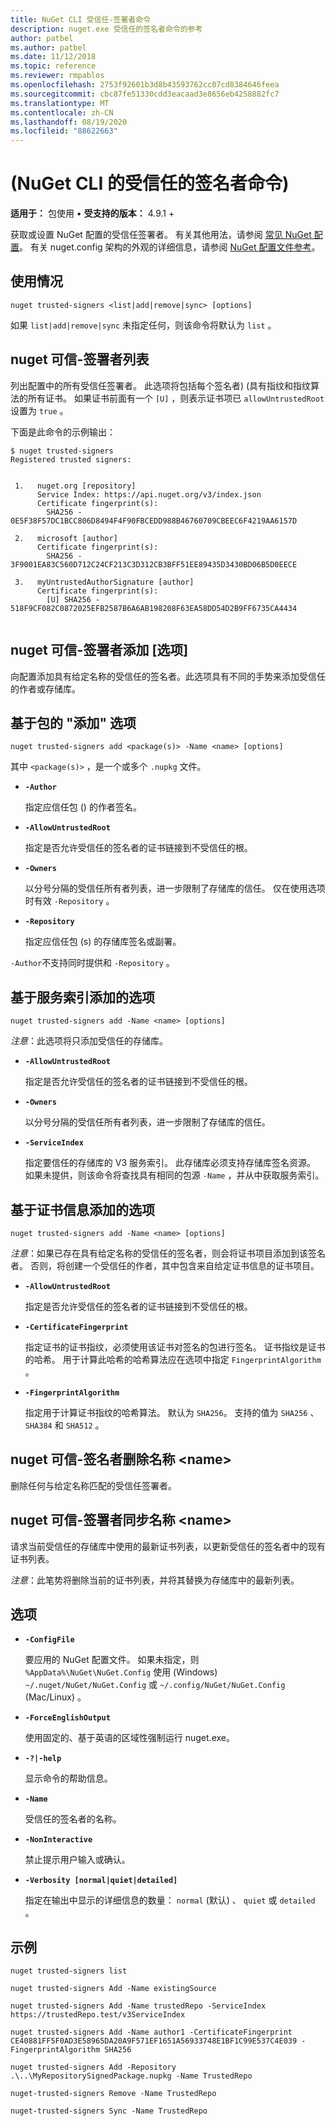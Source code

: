 ```yaml
---
title: NuGet CLI 受信任-签署者命令
description: nuget.exe 受信任的签名者命令的参考
author: patbel
ms.author: patbel
ms.date: 11/12/2018
ms.topic: reference
ms.reviewer: rmpablos
ms.openlocfilehash: 2753f92601b3d8b43593762cc07cd8384646feea
ms.sourcegitcommit: cbc87fe51330cdd3eacaad3e8656eb4258882fc7
ms.translationtype: MT
ms.contentlocale: zh-CN
ms.lasthandoff: 08/19/2020
ms.locfileid: "88622663"
---
```

# <a name="trusted-signers-command-nuget-cli"></a> (NuGet CLI 的受信任的签名者命令) 

**适用于：** 包使用 &bullet; **受支持的版本：** 4.9.1 +

获取或设置 NuGet 配置的受信任签署者。 有关其他用法，请参阅 [常见 NuGet 配置](../../consume-packages/configuring-nuget-behavior.md)。 有关 nuget.config 架构的外观的详细信息，请参阅 [NuGet 配置文件参考](../nuget-config-file.md)。

## <a name="usage"></a>使用情况

```cli
nuget trusted-signers <list|add|remove|sync> [options]
```

如果 `list|add|remove|sync` 未指定任何，则该命令将默认为 `list` 。

## <a name="nuget-trusted-signers-list"></a>nuget 可信-签署者列表

列出配置中的所有受信任签署者。 此选项将包括每个签名者)  (具有指纹和指纹算法的所有证书。 如果证书前面有一个 `[U]` ，则表示证书项已 `allowUntrustedRoot` 设置为 `true` 。

下面是此命令的示例输出：

```cli
$ nuget trusted-signers
Registered trusted signers:


 1.   nuget.org [repository]
      Service Index: https://api.nuget.org/v3/index.json
      Certificate fingerprint(s):
        SHA256 - 0E5F38F57DC1BCC806D8494F4F90FBCEDD988B46760709CBEEC6F4219AA6157D

 2.   microsoft [author]
      Certificate fingerprint(s):
        SHA256 - 3F9001EA83C560D712C24CF213C3D312CB3BFF51EE89435D3430BD06B5D0EECE

 3.   myUntrustedAuthorSignature [author]
      Certificate fingerprint(s):
        [U] SHA256 - 518F9CF082C0872025EFB2587B6A6AB198208F63EA58DD54D2B9FF6735CA4434
        
```

## <a name="nuget-trusted-signers-add-options"></a>nuget 可信-签署者添加 [选项]

向配置添加具有给定名称的受信任的签名者。此选项具有不同的手势来添加受信任的作者或存储库。

## <a name="options-for-add-based-on-a-package"></a>基于包的 "添加" 选项

```cli
nuget trusted-signers add <package(s)> -Name <name> [options]
```

其中 `<package(s)>` ，是一个或多个 `.nupkg` 文件。

- **`-Author`**

  指定应信任包 () 的作者签名。

- **`-AllowUntrustedRoot`**

  指定是否允许受信任的签名者的证书链接到不受信任的根。

- **`-Owners`**

  以分号分隔的受信任所有者列表，进一步限制了存储库的信任。 仅在使用选项时有效 `-Repository` 。

- **`-Repository`**

  指定应信任包 (s) 的存储库签名或副署。

`-Author`不支持同时提供和 `-Repository` 。

## <a name="options-for-add-based-on-a-service-index"></a>基于服务索引添加的选项

```cli
nuget trusted-signers add -Name <name> [options]
```

_注意_：此选项将只添加受信任的存储库。 

- **`-AllowUntrustedRoot`**

  指定是否允许受信任的签名者的证书链接到不受信任的根。

- **`-Owners`**

  以分号分隔的受信任所有者列表，进一步限制了存储库的信任。

- **`-ServiceIndex`**

  指定要信任的存储库的 V3 服务索引。 此存储库必须支持存储库签名资源。 如果未提供，则该命令将查找具有相同的包源 `-Name` ，并从中获取服务索引。

## <a name="options-for-add-based-on-the-certificate-information"></a>基于证书信息添加的选项

```cli
nuget trusted-signers add -Name <name> [options]
```

_注意_：如果已存在具有给定名称的受信任的签名者，则会将证书项目添加到该签名者。 否则，将创建一个受信任的作者，其中包含来自给定证书信息的证书项目。


- **`-AllowUntrustedRoot`**

  指定是否允许受信任的签名者的证书链接到不受信任的根。

- **`-CertificateFingerprint`**

  指定证书的证书指纹，必须使用该证书对签名的包进行签名。 证书指纹是证书的哈希。 用于计算此哈希的哈希算法应在选项中指定 `FingerprintAlgorithm` 。

- **`-FingerprintAlgorithm`**

  指定用于计算证书指纹的哈希算法。 默认为 `SHA256`。 支持的值为 `SHA256` 、 `SHA384` 和 `SHA512` 。

## <a name="nuget-trusted-signers-remove--name-name"></a>nuget 可信-签名者删除名称 \<name\>

删除任何与给定名称匹配的受信任签署者。

## <a name="nuget-trusted-signers-sync--name-name"></a>nuget 可信-签署者同步名称 \<name\>

请求当前受信任的存储库中使用的最新证书列表，以更新受信任的签名者中的现有证书列表。

_注意_：此笔势将删除当前的证书列表，并将其替换为存储库中的最新列表。

## <a name="options"></a>选项

- **`-ConfigFile`**

  要应用的 NuGet 配置文件。 如果未指定，则 `%AppData%\NuGet\NuGet.Config` 使用 (Windows) `~/.nuget/NuGet/NuGet.Config` 或 `~/.config/NuGet/NuGet.Config` (Mac/Linux) 。

- **`-ForceEnglishOutput`**

  使用固定的、基于英语的区域性强制运行 nuget.exe。

- **`-?|-help`**

  显示命令的帮助信息。

- **`-Name`**

  受信任的签名者的名称。

- **`-NonInteractive`**

  禁止提示用户输入或确认。

- **`-Verbosity [normal|quiet|detailed]`**

  指定在输出中显示的详细信息的数量： `normal` (默认) 、 `quiet` 或 `detailed` 。


## <a name="examples"></a>示例

```cli
nuget trusted-signers list

nuget trusted-signers Add -Name existingSource

nuget trusted-signers Add -Name trustedRepo -ServiceIndex https://trustedRepo.test/v3ServiceIndex

nuget trusted-signers Add -Name author1 -CertificateFingerprint CE40881FF5F0AD3E58965DA20A9F571EF1651A56933748E1BF1C99E537C4E039 -FingerprintAlgorithm SHA256

nuget trusted-signers Add -Repository .\..\MyRepositorySignedPackage.nupkg -Name TrustedRepo

nuget-trusted-signers Remove -Name TrustedRepo

nuget-trusted-signers Sync -Name TrustedRepo
```
